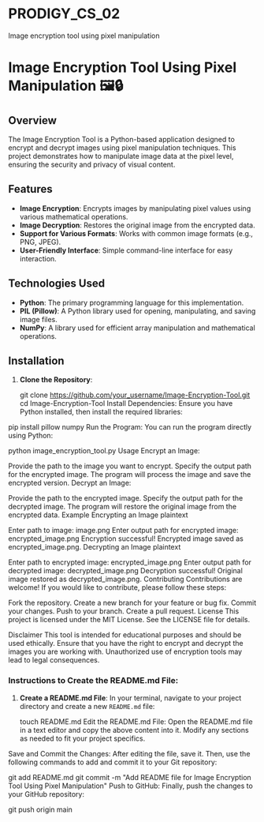# PRODIGY_CS_02
Image encryption tool using pixel manipulation

# Image Encryption Tool Using Pixel Manipulation 🖼️🔒

## Overview
The Image Encryption Tool is a Python-based application designed to encrypt and decrypt images using pixel manipulation techniques. This project demonstrates how to manipulate image data at the pixel level, ensuring the security and privacy of visual content.

## Features
- **Image Encryption**: Encrypts images by manipulating pixel values using various mathematical operations.
- **Image Decryption**: Restores the original image from the encrypted data.
- **Support for Various Formats**: Works with common image formats (e.g., PNG, JPEG).
- **User-Friendly Interface**: Simple command-line interface for easy interaction.

## Technologies Used
- **Python**: The primary programming language for this implementation.
- **PIL (Pillow)**: A Python library used for opening, manipulating, and saving image files.
- **NumPy**: A library used for efficient array manipulation and mathematical operations.

## Installation
1. **Clone the Repository**:
  
   git clone https://github.com/your_username/Image-Encryption-Tool.git
   cd Image-Encryption-Tool
Install Dependencies: Ensure you have Python installed, then install the required libraries:

pip install pillow numpy
Run the Program: You can run the program directly using Python:

python image_encryption_tool.py
Usage
Encrypt an Image:

Provide the path to the image you want to encrypt.
Specify the output path for the encrypted image.
The program will process the image and save the encrypted version.
Decrypt an Image:

Provide the path to the encrypted image.
Specify the output path for the decrypted image.
The program will restore the original image from the encrypted data.
Example
Encrypting an Image
plaintext

Enter path to image: image.png
Enter output path for encrypted image: encrypted_image.png
Encryption successful! Encrypted image saved as encrypted_image.png.
Decrypting an Image
plaintext

Enter path to encrypted image: encrypted_image.png
Enter output path for decrypted image: decrypted_image.png
Decryption successful! Original image restored as decrypted_image.png.
Contributing
Contributions are welcome! If you would like to contribute, please follow these steps:

Fork the repository.
Create a new branch for your feature or bug fix.
Commit your changes.
Push to your branch.
Create a pull request.
License
This project is licensed under the MIT License. See the LICENSE file for details.

Disclaimer
This tool is intended for educational purposes and should be used ethically. Ensure that you have the right to encrypt and decrypt the images you are working with. Unauthorized use of encryption tools may lead to legal consequences.


### Instructions to Create the README.md File:

1. **Create a README.md File**:
   In your terminal, navigate to your project directory and create a new `README.md` file:
  
   touch README.md
Edit the README.md File: Open the README.md file in a text editor and copy the above content into it. Modify any sections as needed to fit your project specifics.

Save and Commit the Changes: After editing the file, save it. Then, use the following commands to add and commit it to your Git repository:

git add README.md
git commit -m "Add README file for Image Encryption Tool Using Pixel Manipulation"
Push to GitHub: Finally, push the changes to your GitHub repository:

git push origin main
